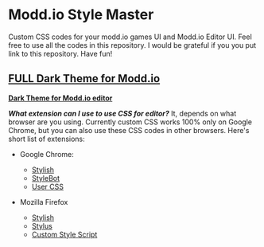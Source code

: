 
# Modd.io Style Master
Custom CSS codes for your modd.io games UI and Modd.io Editor UI.
Feel free to use all the codes in this repository. I would be grateful if you you put link to this repository. Have fun!

## [**FULL Dark Theme for Modd.io**](https://github.com/TheAldas/Modd.io_Style_Master/blob/master/Custom%20CSS/Modd.io%20editor%20UI/EditorUI.css)


[**Dark Theme for Modd.io editor**](https://github.com/TheAldas/Modd.io_Style_Master/blob/master/Custom%20CSS/Modd.io%20editor%20UI/EditorUI.css)

***What extension can I use to use CSS for editor?***
It, depends on what browser are you using. Currently custom CSS works 100% only on Google Chrome, but you can also use  these CSS codes in other browsers. Here's short list of extensions:

 - Google Chrome: 
    - [Stylish](https://chrome.google.com/webstore/detail/stylish-custom-themes-for/fjnbnpbmkenffdnngjfgmeleoegfcffe) 
    - [StyleBot](https://chrome.google.com/webstore/detail/stylebot/oiaejidbmkiecgbjeifoejpgmdaleoha)
   - [User CSS](https://chrome.google.com/webstore/detail/user-css/okpjlejfhacmgjkmknjhadmkdbcldfcb)
   
- Mozilla Firefox
  - [Stylish](https://addons.mozilla.org/en-US/firefox/addon/stylish/)
  - [Stylus](https://addons.mozilla.org/en-US/firefox/addon/styl-us/)
  - [Custom Style Script](https://addons.mozilla.org/en-US/firefox/addon/custom-style-script/)
 
